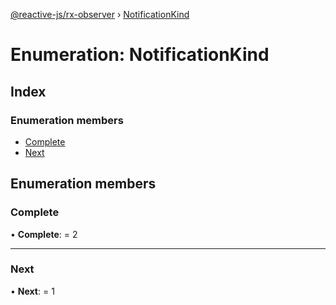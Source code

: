 [@reactive-js/rx-observer](../README.md) › [NotificationKind](notificationkind.md)

# Enumeration: NotificationKind

## Index

### Enumeration members

* [Complete](notificationkind.md#complete)
* [Next](notificationkind.md#next)

## Enumeration members

###  Complete

• **Complete**: = 2

___

###  Next

• **Next**: = 1
